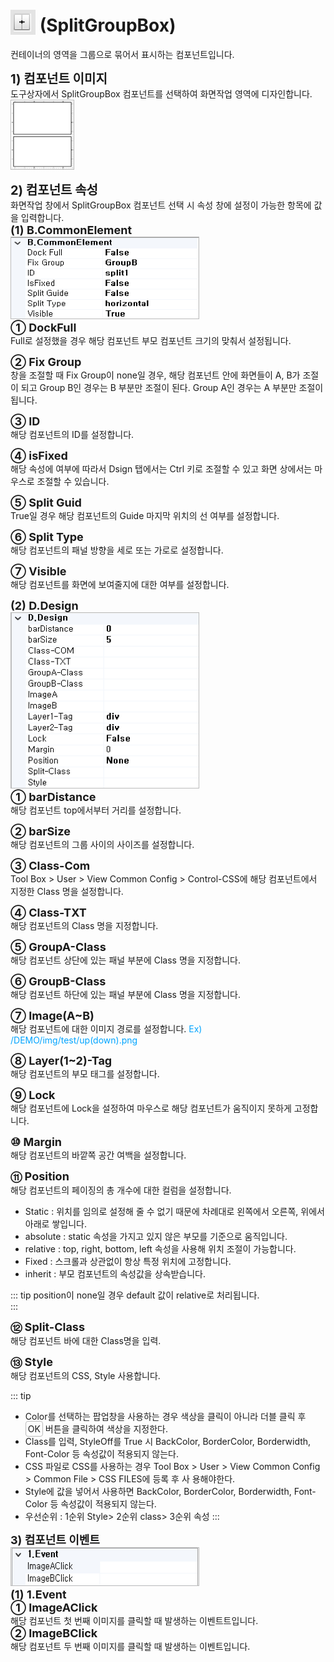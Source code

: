 # <img src="../../.vuepress/public/documentation/view-designer/Structure/Tool_Box/SplitGroupBox.png" style="position: relative;top: 5px;" width="40" height="40"> (SplitGroupBox)
컨테이너의 영역을 그룹으로 묶어서 표시하는 컴포넌트입니다.<br/>

<b style="font-size: 20px"> 1) 컴포넌트 이미지 </b> <br/>
도구상자에서 SplitGroupBox 컴포넌트를 선택하여 화면작업 영역에 디자인합니다. <br/>
<img src="../../.vuepress/public/documentation/view-designer/SplitGroupBox/SplitGroupBox_Image.png" style="border: 1px solid #bbb;" width="100" height="110"> <br/>

<b style="font-size: 20px"> 2) 컴포넌트 속성 </b> <br/>
화면작업 창에서 SplitGroupBox 컴포넌트 선택 시 속성 창에 설정이 가능한 항목에 값을 입력합니다. <br/>
<b style="font-size: 18px"> (1) B.CommonElement </b> <br/>
<img src="../../.vuepress/public/documentation/view-designer/SplitGroupBox/SplitGroupBox_CommonElement.png"  style="border: 1px solid #bbb;" width="300" height="130"/> <br/>
<b style="font-size: 18px"> ① DockFull </b> <br/>
Full로 설정했을 경우 해당 컴포넌트 부모 컴포넌트 크기의 맞춰서 설정됩니다. 

<b style="font-size: 18px"> ② Fix Group </b> <br/>
창을 조절할 때 Fix Group이 none일 경우, 해당 컴포넌트 안에 화면들이 A, B가 조절이 되고 Group B인 경우는 B 부분만 조절이 된다. Group A인 경우는 A 부분만 조절이 됩니다.  

<b style="font-size: 18px"> ③ ID </b> <br/>
해당 컴포넌트의 ID를 설정합니다.  

<b style="font-size: 18px"> ④ isFixed </b> <br/>
해당 속성에 여부에 따라서 Dsign 탭에서는 Ctrl 키로 조절할 수 있고 화면 상에서는 마우스로 조절할 수 있습니다. 

<b style="font-size: 18px"> ⑤ Split Guid </b> <br/>
True일 경우 해당 컴포넌트의 Guide 마지막 위치의 선 여부를 설정합니다. 

<b style="font-size: 18px"> ⑥ Split Type </b> <br/>
해당 컴포넌트의 패널 방향을 세로 또는 가로로 설정합니다. 

<b style="font-size: 18px"> ⑦ Visible </b> <br/>
해당 컴포넌트를 화면에 보여줄지에 대한 여부를 설정합니다. <br/>

<b style="font-size: 18px"> (2) D.Design </b> <br/>
<img src="../../.vuepress/public/documentation/view-designer/SplitGroupBox/SplitGroupBox_Design.png"  style="border: 1px solid #bbb;" width="300" height="280"/> <br/>
<b style="font-size: 18px"> ① barDistance </b> <br/>
해당 컴포넌트 top에서부터 거리를 설정합니다. 

<b style="font-size: 18px"> ② barSize </b> <br/>
해당 컴포넌트의 그룹 사이의 사이즈를 설정합니다.  

<b style="font-size: 18px"> ③ Class-Com </b> <br/>
Tool Box > User > View Common Config > Control-CSS에 해당 컴포넌트에서 지정한 Class 명을 설정합니다. 

<b style="font-size: 18px"> ④ Class-TXT </b> <br/>
해당 컴포넌트의 Class 명을 지정합니다. 

<b style="font-size: 18px"> ⑤ GroupA-Class </b> <br/>
해당 컴포넌트 상단에 있는 패널 부분에 Class 명을 지정합니다. 

<b style="font-size: 18px"> ⑥ GroupB-Class </b> <br/>
해당 컴포넌트 하단에 있는 패널 부분에 Class 명을 지정합니다. 

<b style="font-size: 18px"> ⑦ Image(A~B) </b> <br/>
해당 컴포넌트에 대한 이미지 경로를 설정합니다. <span style="color: #00a4ff;">Ex) /DEMO/img/test/up(down).png </span> <br/>

<b style="font-size: 18px"> ⑧ Layer(1~2)-Tag </b> <br/>
해당 컴포넌트의 부모 태그를 설정합니다. 

<b style="font-size: 18px"> ⑨ Lock </b> <br/>
해당 컴포넌트에 Lock을 설정하여 마우스로 해당 컴포넌트가 움직이지 못하게 고정합니다. 

<b style="font-size: 18px"> ⑩ Margin </b> <br/>
해당 컴포넌트의 바깥쪽 공간 여백을 설정합니다. <br/>

<b style="font-size: 18px"> ⑪ Position </b> <br/>
해당 컴포넌트의 페이징의 총 개수에 대한 컬럼을 설정합니다. <br/>
- Static : 위치를 임의로 설정해 줄 수 없기 때문에 차례대로 왼쪽에서 오른쪽, 위에서 아래로 쌓입니다.
- absolute : static 속성을 가지고 있지 않은 부모를 기준으로 움직입니다.
- relative : top, right, bottom, left 속성을 사용해 위치 조절이 가능합니다.
- Fixed : 스크롤과 상관없이 항상 특정 위치에 고정합니다.
- inherit : 부모 컴포넌트의 속성값을 상속받습니다.
<!-- Remark -->
::: tip <Badge type="tip" text="Remark" vertical="middle" /> 
position이 none일 경우 default 값이 relative로 처리됩니다. <br/>
:::
<!-- -->

<b style="font-size: 18px"> ⑫ Split-Class </b> <br/>
해당 컴포넌트 바에 대한 Class명을 입력. <br/>

<b style="font-size: 18px"> ⑬ Style </b> <br/>
해당 컴포넌트의 CSS, Style 사용합니다. <br/>

<!-- Remark -->
::: tip <Badge type="tip" text="Remark" vertical="middle" /> 
- Color를 선택하는 팝업창을 사용하는 경우 색상을 클릭이 아니라 더블 클릭 후 <span style="border:1px solid #bbb;border-radius: 4px;padding: 3px;">OK</span> 버튼을 클릭하여 색상을 지정한다.
- Class를 입력, StyleOff를 True 시 BackColor, BorderColor, Borderwidth, Font-Color 등 속성값이 적용되지 않는다.
- CSS 파일로 CSS를 사용하는 경우 Tool Box > User > View Common Config > Common File > CSS FILES에 등록 후 사
     용해야한다.
- Style에 값을 넣어서 사용하면 BackColor, BorderColor, Borderwidth, Font-Color 등 속성값이 적용되지 않는다.
- 우선순위 : 1순위 Style> 2순위 class> 3순위 속성
:::
<!-- -->

<b style="font-size: 18px"> 3) 컴포넌트 이벤트 </b> <br/>
<img src="../../.vuepress/public/documentation/view-designer/SplitGroupBox/SplitGroupBox_Event.png"  style="border: 1px solid #bbb;" width="300" height="60"/> <br/> 
<b style="font-size: 18px"> (1) 1.Event </b> <br/>
<b style="font-size: 18px"> ① ImageAClick </b> <br/>
해당 컴포넌트 첫 번째 이미지를 클릭할 때 발생하는 이벤트트입니다. <br/>
<b style="font-size: 18px"> ② ImageBClick </b> <br/>
해당 컴포넌트 두 번째 이미지를 클릭할 때 발생하는 이벤트입니다. <br/>